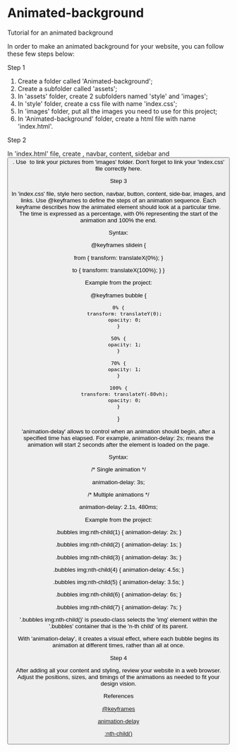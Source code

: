 # Animated-background
Tutorial for an animated background

In order to make an animated background for your website, you can follow these
few steps below:

Step 1
1. Create a folder called 'Animated-background';
2. Create a subfolder called 'assets';
3. In 'assets' folder, create 2 subfolders named 'style' and 'images';
4. In 'style' folder, create a css file with name 'index.css';
5. In 'images' folder, put all the images you need to use for this project;
6. In 'Animated-background' folder, create a html file with name 'index.html'.

Step 2

In 'index.html' file, create <body>, navbar, content, sidebar and <button>. Use
<img> to link your pictures from 'images' folder.
Don't forget to link your 'index.css' file correctly here.

Step 3

In 'index.css' file, style hero section, navbar, button, content, side-bar, 
images, and links.
Use @keyframes to define the steps of an animation sequence. Each keyframe 
describes how the animated element should look at a particular time. The time is 
expressed as a percentage, with 0% representing the start of the animation and 
100% the end.

Syntax:

@keyframes slidein {

  from {
    transform: translateX(0%);
  }

  to {
    transform: translateX(100%);
  }
}

Example from the project:

@keyframes bubble {

    0% {
        transform: translateY(0);
        opacity: 0;
    }

    50% {
        opacity: 1;
    }

    70% {
        opacity: 1;
    }

    100% {
        transform: translateY(-80vh);
        opacity: 0;
    }
}

'animation-delay' allows to control when an animation should begin, after a 
specified time has elapsed. For example, animation-delay: 2s; means the animation 
will start 2 seconds after the element is loaded on the page.

Syntax:

/* Single animation */

animation-delay: 3s;

/* Multiple animations */

animation-delay: 2.1s, 480ms;

Example from the project:

.bubbles img:nth-child(1) {
    animation-delay: 2s;
}

.bubbles img:nth-child(2) {
    animation-delay: 1s;
}

.bubbles img:nth-child(3) {
    animation-delay: 3s;
}

.bubbles img:nth-child(4) {
    animation-delay: 4.5s;
}

.bubbles img:nth-child(5) {
    animation-delay: 3.5s;
}

.bubbles img:nth-child(6) {
    animation-delay: 6s;
}

.bubbles img:nth-child(7) {
    animation-delay: 7s;
}

'.bubbles img:nth-child()' is pseudo-class selects the 'img' element within the 
'.bubbles' container that is the 'n-th child' of its parent.

With 'animation-delay', it creates a visual effect, where each bubble begins 
its animation at different times, rather than all at once. 

Step 4

After adding all your content and styling, review your website in a web browser. 
Adjust the positions, sizes, and timings of the animations as needed to fit your 
design vision.


References

[@keyframes](https://developer.mozilla.org/en-US/docs/Web/CSS/@keyframes)

[animation-delay](https://developer.mozilla.org/en-US/docs/Web/CSS/animation-delay)

[:nth-child()](https://developer.mozilla.org/en-US/docs/Web/CSS/:nth-child)

